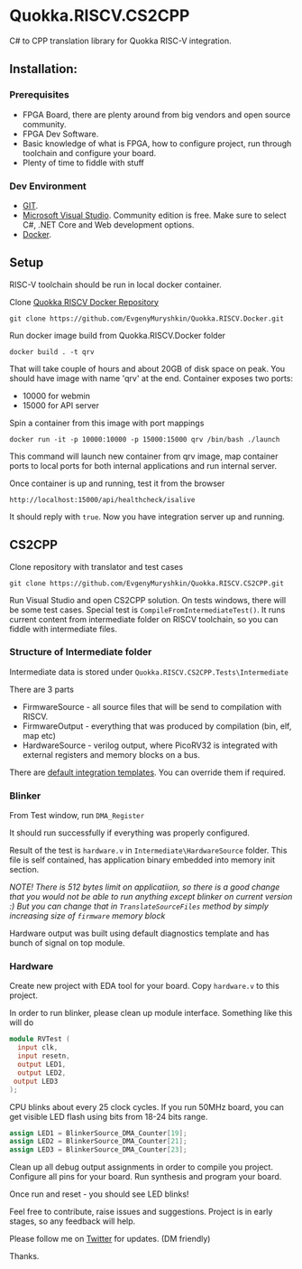 # Quokka.RISCV.CS2CPP

C# to CPP translation library for Quokka RISC-V integration.

## Installation:

### Prerequisites
* FPGA Board, there are plenty around from big vendors and open source community.
* FPGA Dev Software. 
* Basic knowledge of what is FPGA, how to configure project, run through toolchain and configure your board.
* Plenty of time to fiddle with stuff

### Dev Environment
* [GIT](https://git-scm.com/downloads).
* [Microsoft Visual Studio](https://visualstudio.microsoft.com/downloads/). Community edition is free. Make sure to select C#, .NET Core and Web development options.
* [Docker](https://www.docker.com/get-started). 

## Setup
RISC-V toolchain should be run in local docker container. 

Clone [Quokka RISCV Docker Repository](https://github.com/EvgenyMuryshkin/Quokka.RISCV.Docker)

`git clone https://github.com/EvgenyMuryshkin/Quokka.RISCV.Docker.git`

Run docker image build from Quokka.RISCV.Docker folder

`docker build . -t qrv`

That will take couple of hours and about 20GB of disk space on peak. You should have image with name 'qrv' at the end.
Container exposes two ports:
* 10000 for webmin
* 15000 for API server

Spin a container from this image with port mappings

`docker run -it -p 10000:10000 -p 15000:15000 qrv /bin/bash ./launch`

This command will launch new container from qrv image, map container ports to local ports for both internal applications and run internal server.

Once container is up and running, test it from the browser

`http://localhost:15000/api/healthcheck/isalive`

It should reply with `true`. Now you have integration server up and running.

## CS2CPP
Clone repository with translator and test cases

`git clone https://github.com/EvgenyMuryshkin/Quokka.RISCV.CS2CPP.git`

Run Visual Studio and open CS2CPP solution.
On tests windows, there will be some test cases.
Special test is `CompileFromIntermediateTest()`. It runs current content from intermediate folder on RISCV toolchain, so you can fiddle with intermediate files.

### Structure of Intermediate folder
Intermediate data is stored under `Quokka.RISCV.CS2CPP.Tests\Intermediate`

There are 3 parts
* FirmwareSource - all source files that will be send to compilation with RISCV.
* FirmwareOutput - everything that was produced by compilation (bin, elf, map etc)
* HardwareSource - verilog output, where PicoRV32 is integrated with external registers and memory blocks on a bus.

There are [default integration templates](https://github.com/EvgenyMuryshkin/Quokka.RISCV.Docker.Server/tree/master/Quokka.RISCV.Integration/Resources). You can override them if required.

### Blinker

From Test window, run `DMA_Register`

It should run successfully if everything was properly configured.

Result of the test is `hardware.v` in `Intermediate\HardwareSource` folder.
This file is self contained, has application binary embedded into memory init section.

*NOTE! There is 512 bytes limit on applicatiion, so there is a good change that you would not be able to run anything except blinker on current version :) But you can change that in `TranslateSourceFiles` method by simply increasing size of `firmware` memory block*

Hardware output was built using default diagnostics template and has bunch of signal on top module.

### Hardware

Create new project with EDA tool for your board.
Copy `hardware.v` to this project.

In order to run blinker, please clean up module interface. Something like this will do

```verilog
module RVTest (
  input clk,
  input resetn,
  output LED1,
  output LED2,	
 output LED3
);
```

CPU blinks about every 25 clock cycles. If you run 50MHz board, you can get visible LED flash using bits from 18-24 bits range.

```verilog
assign LED1 = BlinkerSource_DMA_Counter[19];
assign LED2 = BlinkerSource_DMA_Counter[21];
assign LED3 = BlinkerSource_DMA_Counter[23];
```

Clean up all debug output assignments in order to compile you project.
Configure all pins for your board.
Run synthesis and program your board.

Once run and reset - you should see LED blinks!

Feel free to contribute, raise issues and suggestions.
Project is in early stages, so any feedback will help.

Please follow me on [Twitter](https://twitter.com/ITMayWorkDev) for updates. (DM friendly)

Thanks.

